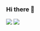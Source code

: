 ### Hi there 👋

<div>
  <img style="width=50px height=50px" src="https://cdn.jsdelivr.net/gh/devicons/devicon/icons/css3/css3-original.svg" />
  <img style="width=50px height=50px" src="https://cdn.jsdelivr.net/gh/devicons/devicon/icons/typescript/typescript-original.svg" />
</div>

            
          
